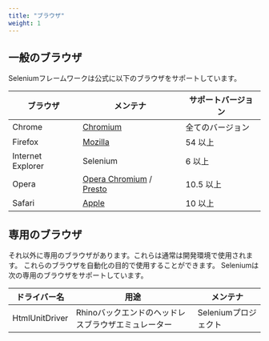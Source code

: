 ```yaml
---
title: "ブラウザ"
weight: 1
---
```



## 一般のブラウザ

Seleniumフレームワークは公式に以下のブラウザをサポートしています。

| ブラウザ | メンテナ | サポートバージョン |
| -------- | ---------- | ------------------ |
| Chrome | [Chromium](//sites.google.com/a/chromium.org/chromedriver/) | 全てのバージョン |
| Firefox | [Mozilla](//github.com/mozilla/geckodriver/) | 54 以上 |
| Internet Explorer | Selenium | 6 以上 |
| Opera | [Opera Chromium](//github.com/operasoftware/operachromiumdriver/) / [Presto](//github.com/operasoftware/operaprestodriver) | 10.5 以上 |
| Safari | [Apple](//webkit.org/blog/6900/webdriver-support-in-safari-10/) | 10 以上 |

## 専用のブラウザ

それ以外に専用のブラウザがあります。これらは通常は開発環境で使用されます。
これらのブラウザを自動化の目的で使用することができます。
Seleniumは次の専用のブラウザをサポートしています。

| ドライバー名 | 用途 | メンテナ |
| -------- | ---------- | ------------------ |
| HtmlUnitDriver | Rhinoバックエンドのヘッドレスブラウザエミュレーター | Seleniumプロジェクト |
